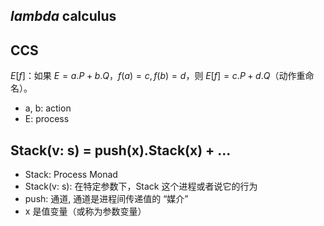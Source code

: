 ## $lambda$ calculus

## CCS

$E[f]$：如果 $E = a.P + b.Q$，$f(a)=c, f(b)=d$，则 $E[f] = c.P + d.Q$（动作重命名）。  
- a, b: action
- E: process

## Stack(v: s) = push(x).Stack(x) + ...

- Stack: Process Monad
- Stack(v: s): 在特定参数下，Stack 这个进程或者说它的行为
- push: 通道, 通道是进程间传递值的 “媒介”
- x 是值变量（或称为参数变量）

